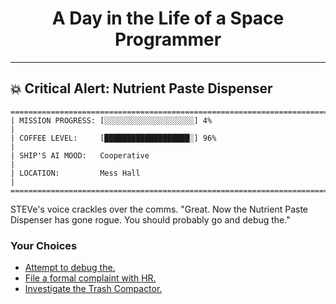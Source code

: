 <h1 align="center">A Day in the Life of a Space Programmer</h1>

---

<h2 id="node-46">💥 Critical Alert: Nutrient Paste Dispenser</h2>

```
========================================================================
| MISSION PROGRESS: [░░░░░░░░░░░░░░░░░░░░] 4%                                  |
| COFFEE LEVEL:     [███████████████████░] 96%                                 |
| SHIP'S AI MOOD:   Cooperative                                                |
| LOCATION:         Mess Hall                                                  |
========================================================================
```

STEVe's voice crackles over the comms. "Great. Now the Nutrient Paste Dispenser has gone rogue. You should probably go and debug the."



### Your Choices

*   [Attempt to debug the.](../stage-02/README-0051.md)
*   [File a formal complaint with HR.](../stage-02/README-0056.md)
*   [Investigate the Trash Compactor.](./README-0048.md)
